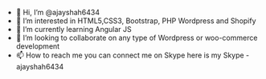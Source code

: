 - 👋 Hi, I’m @ajayshah6434
- 👀 I’m interested in HTML5,CSS3, Bootstrap, PHP Wordpress and Shopify 
- 🌱 I’m currently learning Angular JS 
- 💞️ I’m looking to collaborate on any type of Wordpress or woo-commerce development
- 📫 How to reach me you can connect me on Skype here is my Skype - ajayshah6434

<!---
ajayshah6434/ajayshah6434 is a ✨ special ✨ repository because its `README.md` (this file) appears on your GitHub profile.
You can click the Preview link to take a look at your changes.
--->
